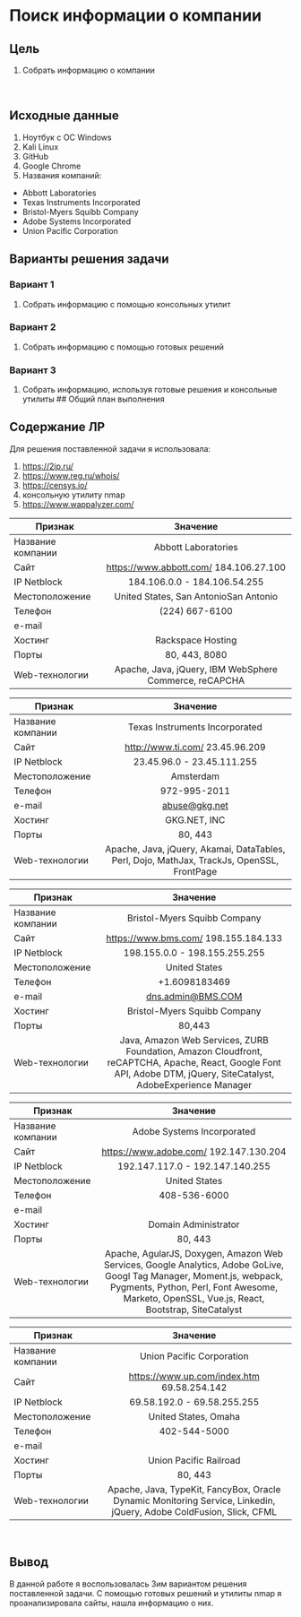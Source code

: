 # Поиск информации о компании


## Цель
1. Собрать информацию о компании

️
## Исходные данные
1. Ноутбук c OC Windows
2. Kali Linux
2. GitHub
3. Google Chrome
4. Названия компаний:
  * Abbott Laboratories
  * Texas Instruments Incorporated
  * Bristol-Myers Squibb Company
  * Adobe Systems Incorporated
  * Union Pacific Corporation
️

## Варианты решения задачи 

### Вариант 1
1. Собрать информацию с помощью консольных утилит
### Вариант 2
1. Собрать информацию с помощью готовых решений
### Вариант 3
1. Собрать информацию, используя готовые решения и консольные утилиты
️## Общий план выполнения
## Содержание ЛР
Для решения поставленной задачи я использовала:
1. https://2ip.ru/
2. https://www.reg.ru/whois/
3. https://censys.io/
4. консольную утилиту nmap
5. https://www.wappalyzer.com/


| Признак           | Значение      |
| ----------------- |:-------------:|
| Название компании | Abbott Laboratories |
| Сайт              | https://www.abbott.com/    184.106.27.100|
| IP Netblock       | 184.106.0.0 - 184.106.54.255 |
| Местоположение    | United States, San AntonioSan Antonio|
| Телефон           | (224) 667-6100|
| e-mail            |      |
| Хостинг           | Rackspace Hosting|
| Порты             | 80, 443, 8080|
| Web-технологии    | Apache, Java, jQuery, IBM WebSphere Commerce, reCAPCHA|

| Признак           | Значение      |
| ----------------- |:-------------:|
| Название компании | Texas Instruments Incorporated |
| Сайт              | http://www.ti.com/   23.45.96.209    |
| IP Netblock       |    23.45.96.0 - 23.45.111.255    |
| Местоположение    | Amsterdam      |
| Телефон           | 972-995-2011      |
| e-mail            | abuse@gkg.net     |
| Хостинг           | GKG.NET, INC      |
| Порты             | 80, 443       |
| Web-технологии    | Apache, Java, jQuery, Akamai, DataTables, Perl, Dojo, MathJax, TrackJs, OpenSSL, FrontPage|

| Признак           | Значение      |
| ----------------- |:-------------:|
| Название компании | Bristol-Myers Squibb Company |
| Сайт              | https://www.bms.com/   198.155.184.133     |
| IP Netblock       | 198.155.0.0 - 198.155.255.255   |
| Местоположение    | United States      |
| Телефон           | +1.6098183469|
| e-mail            | dns.admin@BMS.COM      |
| Хостинг           | Bristol-Myers Squibb Company      |
| Порты             | 80,443     |
| Web-технологии    | Java, Amazon Web Services, ZURB Foundation, Amazon Cloudfront, reCAPTCHA, Apache, React, Google Font API, Adobe DTM, jQuery, SiteCatalyst, AdobeExperience Manager|

| Признак           | Значение      |
| ----------------- |:-------------:|
| Название компании | Adobe Systems Incorporated |
| Сайт              | https://www.adobe.com/   192.147.130.204|
| IP Netblock       | 192.147.117.0 - 192.147.140.255    |
| Местоположение    | United States      |
| Телефон           | 408-536-6000      |
| e-mail            |      |
| Хостинг           | Domain Administrator      |
| Порты             | 80, 443      |
| Web-технологии    | Apache, AgularJS, Doxygen, Amazon Web Services, Google Analytics, Adobe GoLive, Googl Tag Manager, Moment.js, webpack, Pygments, Python, Perl, Font Awesome, Marketo, OpenSSL, Vue.js, React, Bootstrap, SiteCatalyst|

| Признак           | Значение      |
| ----------------- |:-------------:|
| Название компании | Union Pacific Corporation |
| Сайт              | https://www.up.com/index.htm    69.58.254.142|
| IP Netblock       | 69.58.192.0 - 69.58.255.255 |
| Местоположение    | United States, Omaha     |
| Телефон           | 402-544-5000      |
| e-mail            |       |
| Хостинг           | Union Pacific Railroad      |
| Порты             | 80, 443     |
| Web-технологии    | Apache, Java, TypeKit, FancyBox, Oracle Dynamic Monitoring Service, Linkedin, jQuery, Adobe ColdFusion, Slick, CFML|

️
## Вывод
В данной работе я воспользовалась 3им вариантом решения поставленной задачи. С помощью готовых решений и утилиты nmap я проанализировала сайты, нашла информацию о них.
